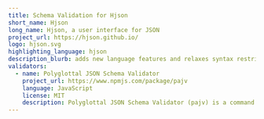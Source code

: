 ```yaml
---
title: Schema Validation for Hjson
short_name: Hjson
long_name: Hjson, a user interface for JSON
project_url: https://hjson.github.io/
logo: hjson.svg
highlighting_language: hjson
description_blurb: adds new language features and relaxes syntax restrictions aiming to make information entry easier and less error prone. Hjson only intends to be an intermediary between humans and JSON, as such the clear schema language is JSON Schema.
validators:
  - name: Polyglottal JSON Schema Validator
    project_url: https://www.npmjs.com/package/pajv
    language: JavaScript
    license: MIT
    description: Polyglottal JSON Schema Validator (pajv) is a command line utility that can be used to validate data in numerous formats against a JSON Schema.
---
```

